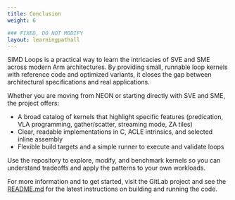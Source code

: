 ```yaml
---
title: Conclusion
weight: 6

### FIXED, DO NOT MODIFY
layout: learningpathall
---
```


SIMD Loops is a practical way to learn the intricacies of SVE and SME across modern Arm architectures. By providing small, runnable loop kernels with reference code and optimized variants, it closes the gap between architectural specifications and real applications.

Whether you are moving from NEON or starting directly with SVE and SME, the project offers:
- A broad catalog of kernels that highlight specific features (predication, VLA programming, gather/scatter, streaming mode, ZA tiles)
- Clear, readable implementations in C, ACLE intrinsics, and selected inline assembly
- Flexible build targets and a simple runner to execute and validate loops

Use the repository to explore, modify, and benchmark kernels so you can understand tradeoffs and apply the patterns to your own workloads.

For more information and to get started, visit the GitLab project and see the [README.md](https://gitlab.arm.com/architecture/simd-loops/-/blob/main/README.md)
for the latest instructions on building and running the code. 

